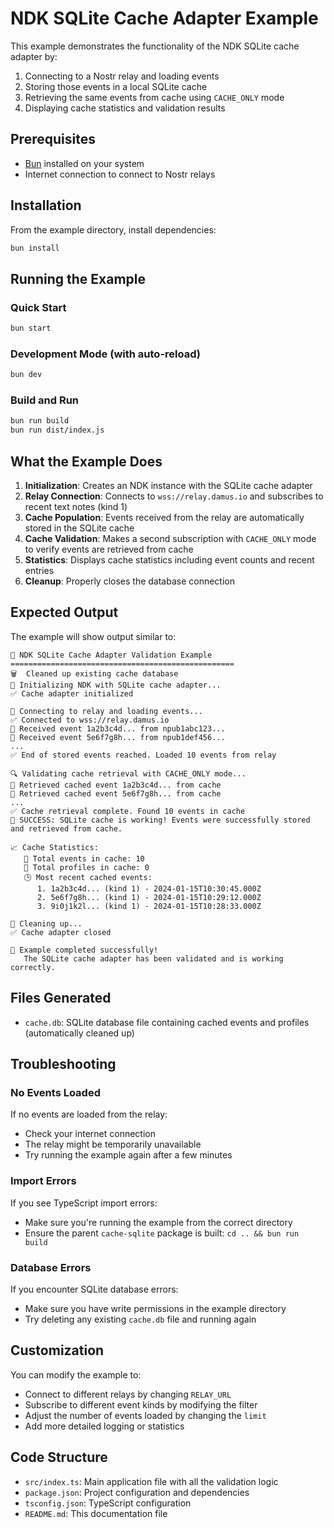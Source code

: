 # NDK SQLite Cache Adapter Example

This example demonstrates the functionality of the NDK SQLite cache adapter by:

1. Connecting to a Nostr relay and loading events
2. Storing those events in a local SQLite cache
3. Retrieving the same events from cache using `CACHE_ONLY` mode
4. Displaying cache statistics and validation results

## Prerequisites

- [Bun](https://bun.sh/) installed on your system
- Internet connection to connect to Nostr relays

## Installation

From the example directory, install dependencies:

```bash
bun install
```

## Running the Example

### Quick Start

```bash
bun start
```

### Development Mode (with auto-reload)

```bash
bun dev
```

### Build and Run

```bash
bun run build
bun run dist/index.js
```

## What the Example Does

1. **Initialization**: Creates an NDK instance with the SQLite cache adapter
2. **Relay Connection**: Connects to `wss://relay.damus.io` and subscribes to recent text notes (kind 1)
3. **Cache Population**: Events received from the relay are automatically stored in the SQLite cache
4. **Cache Validation**: Makes a second subscription with `CACHE_ONLY` mode to verify events are retrieved from cache
5. **Statistics**: Displays cache statistics including event counts and recent entries
6. **Cleanup**: Properly closes the database connection

## Expected Output

The example will show output similar to:

```
🎯 NDK SQLite Cache Adapter Validation Example
==================================================
🗑️  Cleaned up existing cache database
🚀 Initializing NDK with SQLite cache adapter...
✅ Cache adapter initialized

📡 Connecting to relay and loading events...
✅ Connected to wss://relay.damus.io
📝 Received event 1a2b3c4d... from npub1abc123...
📝 Received event 5e6f7g8h... from npub1def456...
...
✅ End of stored events reached. Loaded 10 events from relay

🔍 Validating cache retrieval with CACHE_ONLY mode...
💾 Retrieved cached event 1a2b3c4d... from cache
💾 Retrieved cached event 5e6f7g8h... from cache
...
✅ Cache retrieval complete. Found 10 events in cache
🎉 SUCCESS: SQLite cache is working! Events were successfully stored and retrieved from cache.

📈 Cache Statistics:
   📝 Total events in cache: 10
   👤 Total profiles in cache: 0
   🕒 Most recent cached events:
      1. 1a2b3c4d... (kind 1) - 2024-01-15T10:30:45.000Z
      2. 5e6f7g8h... (kind 1) - 2024-01-15T10:29:12.000Z
      3. 9i0j1k2l... (kind 1) - 2024-01-15T10:28:33.000Z

🧹 Cleaning up...
✅ Cache adapter closed

🎉 Example completed successfully!
   The SQLite cache adapter has been validated and is working correctly.
```

## Files Generated

- `cache.db`: SQLite database file containing cached events and profiles (automatically cleaned up)

## Troubleshooting

### No Events Loaded

If no events are loaded from the relay:
- Check your internet connection
- The relay might be temporarily unavailable
- Try running the example again after a few minutes

### Import Errors

If you see TypeScript import errors:
- Make sure you're running the example from the correct directory
- Ensure the parent `cache-sqlite` package is built: `cd .. && bun run build`

### Database Errors

If you encounter SQLite database errors:
- Make sure you have write permissions in the example directory
- Try deleting any existing `cache.db` file and running again

## Customization

You can modify the example to:
- Connect to different relays by changing `RELAY_URL`
- Subscribe to different event kinds by modifying the filter
- Adjust the number of events loaded by changing the `limit`
- Add more detailed logging or statistics

## Code Structure

- `src/index.ts`: Main application file with all the validation logic
- `package.json`: Project configuration and dependencies
- `tsconfig.json`: TypeScript configuration
- `README.md`: This documentation file